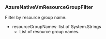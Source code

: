 ### AzureNativeVmResourceGroupFilter
Filter by resource group name.

- resourceGroupNames: list of System.Strings
  - List of resource group names.
